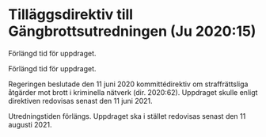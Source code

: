 # Tilläggsdirektiv till Gängbrottsutredningen (Ju 2020:15)

Förlängd tid för uppdraget.

Förlängd tid för uppdraget.

Regeringen beslutade den 11 juni 2020 kommittédirektiv om straffrättsliga åtgärder mot brott i kriminella nätverk (dir. 2020:62). Uppdraget skulle enligt direktiven redovisas senast den 11 juni 2021.

Utredningstiden förlängs. Uppdraget ska i stället redovisas senast den 11 augusti 2021.
